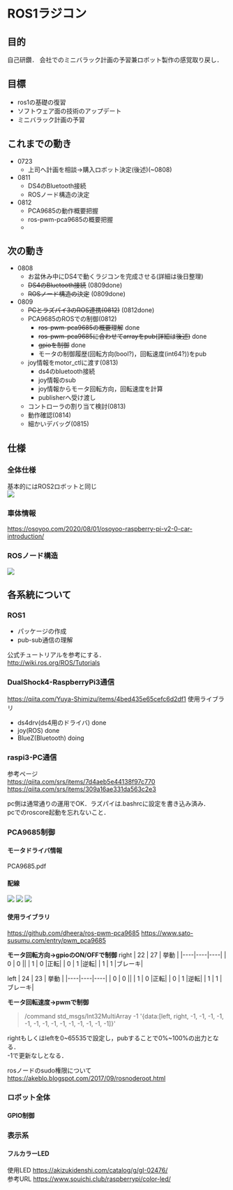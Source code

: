 # ROS1ラジコン
## 目的
自己研鑽．
会社でのミニバラック計画の予習兼ロボット製作の感覚取り戻し．

## 目標
- ros1の基礎の復習
- ソフトウェア面の技術のアップデート
- ミニバラック計画の予習

## これまでの動き
- 0723
    - 上司へ計画を相談→購入ロボット決定(後述)(~0808)
- 0811
    - DS4のBluetooth接続
    - ROSノード構造の決定
- 0812
    - PCA9685の動作概要把握
    - ros-pwm-pca9685の概要把握
    - 
## 次の動き
- 0808
    - お盆休み中にDS4で動くラジコンを完成させる(詳細は後日整理)
    - ~~DS4のBluetooth接続~~ (0809done)
    - ~~ROSノード構造の決定~~ (0809done)
- 0809
    - ~~PCとラズパイ3のROS連携(0812)~~ (0812done)
    - PCA9685のROSでの制御(0812)
        - ~~ros-pwm-pca9685の概要理解~~ done
        - ~~ros-pwm-pca9685に合わせてarrayをpub(詳細は後述)~~ done
        - ~~gpioを制御~~ done
        - モータの制御履歴(回転方向(bool?)，回転速度(int64?))をpub
    - joy情報をmotor_ctlに渡す(0813)
        - ds4のbluetooth接続
        - joy情報のsub
        - joy情報からモータ回転方向，回転速度を計算
        - publisherへ受け渡し
    - コントローラの割り当て検討(0813)
    - 動作確認(0814)
    - 細かいデバッグ(0815)
## 仕様
### 全体仕様
基本的にはROS2ロボットと同じ  
![](system.png)
### 車体情報
https://osoyoo.com/2020/08/01/osoyoo-raspberry-pi-v2-0-car-introduction/
### ROSノード構造
![](ros_node.png)

## 各系統について
### ROS1
- パッケージの作成
- pub-sub通信の理解

公式チュートリアルを参考にする．  
http://wiki.ros.org/ROS/Tutorials
### DualShock4-RaspberryPi3通信
https://qiita.com/Yuya-Shimizu/items/4bed435e65cefc6d2df1
使用ライブラリ
- ds4drv(ds4用のドライバ) done
- joy(ROS) done
- BlueZ(Bluetooth) doing

### raspi3-PC通信
参考ページ  
https://qiita.com/srs/items/7d4aeb5e44138f97c770
https://qiita.com/srs/items/309a16ae331da563c2e3  

pc側は通常通りの運用でOK．ラズパイは.bashrcに設定を書き込み済み．  
pcでのroscore起動を忘れないこと．

### PCA9685制御
#### モータドライバ情報
PCA9685.pdf  
#### 配線
![](2022-08-12-12-17-54.png)
![](2022-08-12-12-16-14.png)
![](2022-08-12-12-16-34.png)

#### 使用ライブラリ
https://github.com/dheera/ros-pwm-pca9685
https://www.sato-susumu.com/entry/pwm_pca9685

<b>モータ回転方向→gpioのON/OFFで制御</b>
right
| 22 | 27 | 挙動 |
|----|----|----|
| 0 | 0 ||
| 1 | 0 |正転|
| 0 | 1 |逆転|
| 1 | 1 |ブレーキ|

left
| 24 | 23 | 挙動 |
|----|----|----|
| 0 | 0 ||
| 1 | 0 |正転|
| 0 | 1 |逆転|
| 1 | 1 |ブレーキ|

<b>モータ回転速度→pwmで制御</b>
>/command std_msgs/Int32MultiArray -1 '{data:[left, right, -1, -1, -1, -1, -1, -1, -1, -1, -1, -1, -1, -1, -1, -1]}'

rightもしくはleftを0~65535で設定し，pubすることで0%~100%の出力となる．  
-1で更新なしとなる．

rosノードのsudo権限について  
https://akeblo.blogspot.com/2017/09/rosnoderoot.html
### ロボット全体

#### GPIO制御

### 表示系
#### フルカラーLED
使用LED
https://akizukidenshi.com/catalog/g/gI-02476/  
参考URL
https://www.souichi.club/raspberrypi/color-led/
